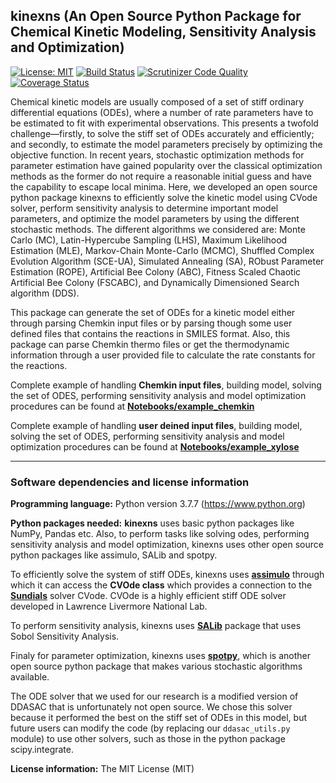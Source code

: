 ## kinexns (An Open Source Python Package for Chemical Kinetic Modeling, Sensitivity Analysis and Optimization)
[![License: MIT](https://img.shields.io/badge/license-MIT-green.svg)](https://opensource.org/licenses/MIT)
[![Build Status](https://travis-ci.org/cmashraf/kinexns.svg?branch=master)](https://travis-ci.org/cmashraf/kinexns)
[![Scrutinizer Code Quality](https://scrutinizer-ci.com/g/cmashraf/kinexns/badges/quality-score.png?b=master)](https://scrutinizer-ci.com/g/cmashraf/kinexns/?branch=master)
[![Coverage Status](https://coveralls.io/repos/github/cmashraf/kinexns/badge.svg?branch=master)](https://coveralls.io/github/cmashraf/kinexns?branch=master)

Chemical kinetic models are usually composed of a set of stiff ordinary differential equations (ODEs), where a number of rate parameters have to be estimated to fit with experimental observations. This presents a twofold challenge—firstly, to solve the stiff set of ODEs accurately and efficiently; and secondly, to estimate the model parameters precisely by optimizing the objective function. In recent years, stochastic optimization methods for parameter estimation have gained popularity over the classical optimization methods as the former do not require a reasonable initial guess and have the capability to escape local minima. Here, we developed an open source python package kinexns to efficiently solve the kinetic model using CVode solver, perform sensitivity analysis to determine important model parameters, and optimize the model parameters by using the different stochastic methods. The different algorithms we considered are: Monte Carlo (MC), Latin-Hypercube Sampling (LHS), Maximum Likelihood Estimation (MLE), Markov-Chain Monte-Carlo (MCMC), Shuffled Complex Evolution Algorithm (SCE-UA), Simulated Annealing (SA), RObust Parameter Estimation (ROPE), Artificial Bee Colony (ABC), Fitness Scaled Chaotic Artificial Bee Colony (FSCABC), and Dynamically Dimensioned Search algorithm (DDS). 

This package can generate the set of ODEs for a kinetic model either through parsing Chemkin input files or by parsing though some user defined files that contains the reactions in SMILES format. Also, this package can parse Chemkin thermo files or get the thermodynamic information through a user provided file to calculate the rate constants for the reactions.

Complete example of handling **Chemkin input files**, building model, solving the set of ODES, performing sensitivity analysis and model optimization procedures can be found at 
**[Notebooks/example_chemkin](https://github.com/cmashraf/kinexns/tree/master/Notebooks/example_chemkin)**

Complete example of handling **user deined input files**, building model, solving the set of ODES, performing sensitivity analysis and model optimization procedures can be found at 
**[Notebooks/example_xylose](https://github.com/cmashraf/kinexns/tree/master/Notebooks/example_xylose)**

-------
### Software dependencies and license information

**Programming language:**
Python version 3.7.7 (https://www.python.org)

**Python packages needed:**
**kinexns** uses basic python packages like NumPy, Pandas etc. Also, to perform tasks like solving odes, performing sensitivity analysis and model optimization, kinexns uses other open source python packages like assimulo, SALib and spotpy.

To efficiently solve the system of stiff ODEs, kinexns uses **[assimulo](https://jmodelica.org/assimulo/)** through which it can access the **CVOde class** which provides a connection to the **[Sundials](https://computation.llnl.gov/casc/sundials/main.html)** solver CVode. CVOde is a highly efficient stiff ODE solver developed in Lawrence Livermore National Lab.

To perform sensitivity analysis, kinexns uses **[SALib](https://salib.readthedocs.io/en/latest/)** package that uses Sobol Sensitivity Analysis.

Finaly for parameter optimization, kinexns uses **[spotpy](https://pypi.org/project/spotpy/)**, which is another open source python package that makes various stochastic algorithms available.

The ODE solver that we used for our research is a modified version of DDASAC that is unfortunately not open source.  We chose this solver because it performed the best on the stiff set of ODEs in this model, but future users can modify the code (by replacing our `ddasac_utils.py` module) to use other solvers, such as those in the python package scipy.integrate.

**License information:**
The MIT License (MIT)
